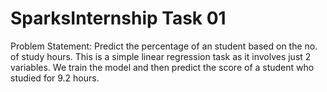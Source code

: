 # SparksInternship Task 01

Problem Statement: Predict the percentage of an student based on the no. of study hours.
This is a simple linear regression task as it involves just 2 variables. We train the model and then predict the score of a student who studied for 9.2 hours.

